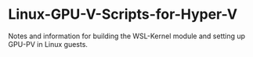 # Linux-GPU-V-Scripts-for-Hyper-V
Notes and information for building the WSL-Kernel module and setting up GPU-PV in Linux guests.
